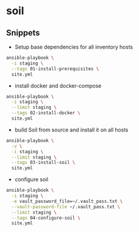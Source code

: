 # soil

## Snippets

- Setup base dependencies for all inventory hosts

```bash
ansible-playbook \
  -i staging \
  --tags 01-install-prerequisites \
  site.yml
```

- install docker and docker-compose

```bash
ansible-playbook \
  -i staging \
  --limit staging \
  --tags 02-install-docker \
  site.yml
```

- build Soil from source and install it on all hosts

```bash
ansible-playbook \
  -v \
  -i staging \
  --limit staging \
  --tags 03-install-soil \
  site.yml
```

- configure soil

```bash
ansible-playbook \
  -i staging \
  -e vault_password_file=~/.vault_pass.txt \
  --vault-password-file ~/.vault_pass.txt \
  --limit staging \
  --tags 04-configure-soil \
  site.yml
```
